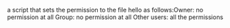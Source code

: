a script that sets the permission to the file hello as follows:Owner: no permission at all
Group: no permission at all
Other users: all the permissions
